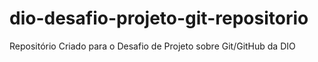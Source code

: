 # dio-desafio-projeto-git-repositorio
Repositório Criado para o Desafio de Projeto sobre Git/GitHub da DIO
